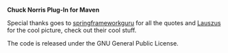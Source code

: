 **Chuck Norris Plug-In for Maven**

Special thanks goes to [springframeworkguru](https://github.com/springframeworkguru) for all the quotes and 
[Lauszus](https://github.com/Lauszus) for the cool picture, check out their cool stuff.

The code is released under the GNU General Public License.
